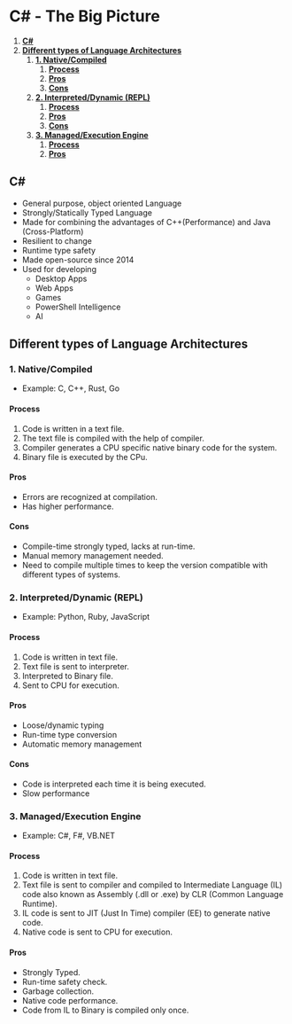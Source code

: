 # **C# - The Big Picture** <!-- omit in toc -->

1. [**C#**](#c)
2. [**Different types of Language Architectures**](#different-types-of-language-architectures)
   1. [**1. Native/Compiled**](#1-nativecompiled)
      1. [**Process**](#process)
      2. [**Pros**](#pros)
      3. [**Cons**](#cons)
   2. [**2. Interpreted/Dynamic (REPL)**](#2-interpreteddynamic-repl)
      1. [**Process**](#process-1)
      2. [**Pros**](#pros-1)
      3. [**Cons**](#cons-1)
   3. [**3. Managed/Execution Engine**](#3-managedexecution-engine)
      1. [**Process**](#process-2)
      2. [**Pros**](#pros-2)


## **C#**
- General purpose, object oriented Language
- Strongly/Statically Typed Language
- Made for combining the advantages of C++(Performance) and Java (Cross-Platform)
- Resilient to change
- Runtime type safety
- Made open-source since 2014
- Used for developing
  - Desktop Apps
  - Web Apps
  - Games
  - PowerShell Intelligence
  - AI

## **Different types of Language Architectures**

### **1. Native/Compiled**
- Example: C, C++, Rust, Go

#### **Process**
1. Code is written in a text file.
2. The text file is compiled with the help of compiler.
3. Compiler generates a CPU specific native binary code for the system.
4. Binary file is executed by the CPu.

#### **Pros**
- Errors are recognized at compilation.
- Has higher performance.

#### **Cons**
- Compile-time strongly typed, lacks at run-time.
- Manual memory management needed.
- Need to compile multiple times to keep the version compatible with different types of systems.

### **2. Interpreted/Dynamic (REPL)**
- Example: Python, Ruby, JavaScript

#### **Process**
1. Code is written in text file.
2. Text file is sent to interpreter.
3. Interpreted to Binary file.
4. Sent to CPU for execution.

#### **Pros**
- Loose/dynamic typing
- Run-time type conversion
- Automatic memory management

#### **Cons**
- Code is interpreted each time it is being executed.
- Slow performance

### **3. Managed/Execution Engine**

- Example: C#, F#, VB.NET

#### **Process**
1. Code is written in text file.
2. Text file is sent to compiler and compiled to Intermediate Language (IL) code also known as Assembly (.dll or .exe) by CLR (Common Language Runtime).
3. IL code is sent to JIT (Just In Time) compiler (EE) to generate native code.
4. Native code is sent to CPU for execution.

#### **Pros**
- Strongly Typed. 
- Run-time safety check.
- Garbage collection.
- Native code performance.
- Code from IL to Binary is compiled only once.
